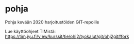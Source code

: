 # pohja

Pohja kevään 2020 harjoitustöiden GIT-repoille

Lue käyttöohjeet TIMistä: <https://tim.jyu.fi/view/kurssit/tie/ohj2/tyokalut/git/ohj2git#fork>


